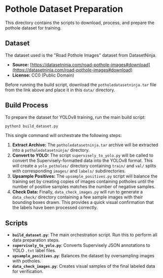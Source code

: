 # Pothole Dataset Preparation

This directory contains the scripts to download, process, and prepare the pothole dataset for training.

## Dataset

The dataset used is the "Road Pothole Images" dataset from DatasetNinja.

- **Source:** [https://datasetninja.com/road-pothole-images#download](https://datasetninja.com/road-pothole-images#download)
- **License:** CC0 (Public Domain)

Before running the build script, download the `potholedatasetninja.tar` file from the link above and place it in this `data/` directory.

## Build Process

To prepare the dataset for YOLOv8 training, run the main build script:

```bash
python3 build_dataset.py
```

This single command will orchestrate the following steps:

1.  **Extract Archive:** The `potholedatasetninja.tar` archive will be extracted into a `potholedatasetninja/` directory.
2.  **Convert to YOLO:** The script `supervisely_to_yolo.py` will be called to convert the Supervisely-formatted data into the YOLOv8 format. This will create a `yolo_potholes/` directory containing `train/` and `val/` splits with corresponding `images/` and `labels/` subdirectories.
3.  **Upsample Positives:** The `upsample_positives.py` script will balance the training set by creating copies of images containing potholes until the number of positive samples matches the number of negative samples.
4.  **Check Data:** Finally, `data_check_images.py` will run to generate a `data_check/` directory containing a few sample images with their bounding boxes drawn. This provides a quick visual confirmation that the labels have been processed correctly.

## Scripts

- **`build_dataset.py`**: The main orchestration script. Run this to perform all data preparation steps.
- **`supervisely_to_yolo.py`**: Converts Supervisely JSON annotations to YOLO `.txt` label files.
- **`upsample_positives.py`**: Balances the dataset by oversampling images with potholes.
- **`data_check_images.py`**: Creates visual samples of the final labeled data for verification.
